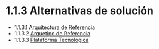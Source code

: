 # 1.1.3 Alternativas de solución

- 1.1.3.1 [Arquitectura de Referencia](https://github.com/F3liP3L/Software2-QuickJob-Documentacion/tree/main/desing-high-level/alternativa-de-solucion/arquitectura-de-referencia)
- 1.1.3.2 [Arquetipo de Referencia](https://github.com/F3liP3L/Software2-QuickJob-Documentacion/blob/main/desing-high-level/alternativa-de-solucion/arquetipo-de-referencia/arquetipo-referencia.md)
- 1.1.3.3 [Plataforma Tecnologica](https://github.com/F3liP3L/Software2-QuickJob-Documentacion/blob/main/desing-high-level/alternativa-de-solucion/plataforma-tecnologica/plataforma-tecnologica.md)

